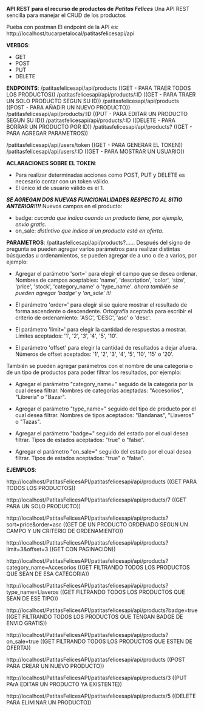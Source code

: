 **API REST para el recurso de productos de** ***Patitas Felices***
Una API REST sencilla para manejar el CRUD de los productos

Pueba con postman
El endpoint de la API es: http://localhost/tucarpetalocal/patitasfelicesapi/api

**VERBOS**:
- GET
- POST
- PUT
- DELETE

**ENDPOINTS**:
/patitasfelicesapi/api/products         ((GET - PARA TRAER TODOS LOS PRODUCTOS))
/patitasfelicesapi/api/products/:ID     ((GET - PARA TRAER UN SOLO PRODUCTO SEGUN SU ID))
/patitasfelicesapi/api/products         ((POST - PARA AÑADIR UN NUEVO PRODUCTO))
/patitasfelicesapi/api/products/:ID     ((PUT - PARA EDITAR UN PRODUCTO SEGUN SU ID))
/patitasfelicesapi/api/products/:ID     ((DELETE - PARA BORRAR UN PRODUCTO POR ID))
/patitasfelicesapi/api/products?        ((GET - PARA AGREGAR PARAMETROS))

/patitasfelicesapi/api/users/token      ((GET - PARA GENERAR EL TOKEN))
/patitasfelicesapi/api/users/:ID        ((GET - PARA MOSTRAR UN USUARIO))

**ACLARACIONES SOBRE EL TOKEN**:
- Para realizar determinadas acciones como POST, PUT y DELETE es necesario contar con un token válido.
- El único id de usuario válido es el 1.

***SE AGREGAN DOS NUEVAS FUNCIONALIDADES RESPECTO AL SITIO ANTERIOR!!!!***
Nuevos campos en el producto:
- badge: *cucarda que indica cuando un producto tiene, por ejemplo, envio gratis*.
- on_sale: *distintivo que indica si un producto está en oferta*.

**PARAMETROS**:
/patitasfelicesapi/api/products?......
Después del signo de pregunta se pueden agregar varios parámetros para realizar distintas búsquedas u ordenamientos, se pueden agregar de a uno o de a varios, por ejemplo:

- Agregar el parámetro 'sort=' para elegir el campo que se desea ordenar.
  Nombres de campos aceptables:
  'name', 'description', 'color', 'size', 'price', 'stock', 'category_name' o 'type_name'.
  *ahora también se pueden agregar 'badge' y 'on_sale' !!!*

- El parámetro 'order=' para elegir si se quiere mostrar el resultado de forma ascendente o descendente.
  Ortografía aceptada para escribir el criterio de ordenamiento:
  'ASC', 'DESC', 'asc' o 'desc'.

- El parámetro 'limit=' para elegir la cantidad de respuestas a mostrar.
  Límites aceptados:
  '1', '2', '3', '4', '5', '10'.

- El parámetro 'offset' para elegir la cantidad de resultados a dejar afuera.
  Números de offset aceptados:
  '1', '2', '3', '4', '5', '10', '15' o '20'.

También se pueden agregar parámetros con el nombre de una categoria o de un tipo de productos para poder filtrar los resultados, por ejemplo:

- Agregar el parámetro "category_name=" seguido de la categoria por la cual desea filtrar.
  Nombres de categorías aceptadas:
  "Accesorios", "Libreria" o "Bazar".

- Agregar el parámetro "type_name=" seguido del tipo de producto por el cual desea filtrar.
  Nombres de tipos aceptados:
  "Bandanas", "Llaveros" o "Tazas".

- Agregar el parámetro "badge=" seguido del estado por el cual desea filtrar.
  Tipos de estados aceptados:
  "true" o "false".

- Agregar el parámetro "on_sale=" seguido del estado por el cual desea filtrar.
  Tipos de estados aceptados:
  "true" o "false".

**EJEMPLOS**:

http://localhost/PatitasFelicesAPI/patitasfelicesapi/api/products   ((GET PARA TODOS LOS PRODUCTOS))

http://localhost/PatitasFelicesAPI/patitasfelicesapi/api/products/7   ((GET PARA UN SOLO PRODUCTO))

http://localhost/PatitasFelicesAPI/patitasfelicesapi/api/products?sort=price&order=asc   ((GET DE UN PRODUCTO ORDENADO SEGUN UN CAMPO Y UN CRITERIO DE ORDENAMIENTO))

http://localhost/PatitasFelicesAPI/patitasfelicesapi/api/products?limit=3&offset=3  ((GET CON PAGINACIÓN))

http://localhost/PatitasFelicesAPI/patitasfelicesapi/api/products?category_name=Accesorios   ((GET FILTRANDO TODOS LOS PRODUCTOS QUE SEAN DE ESA CATEGORIA))

http://localhost/PatitasFelicesAPI/patitasfelicesapi/api/products?type_name=Llaveros ((GET FILTRANDO TODOS LOS PRODUCTOS QUE SEAN DE ESE TIPO))

http://localhost/PatitasFelicesAPI/patitasfelicesapi/api/products?badge=true ((GET FILTRANDO TODOS LOS PRODUCTOS QUE TENGAN BADGE DE ENVIO GRATIS))

http://localhost/PatitasFelicesAPI/patitasfelicesapi/api/products?on_sale=true ((GET FILTRANDO TODOS LOS PRODUCTOS QUE ESTEN DE OFERTA))

http://localhost/PatitasFelicesAPI/patitasfelicesapi/api/products   ((POST PARA CREAR UN NUEVO PRODUCTO))

http://localhost/PatitasFelicesAPI/patitasfelicesapi/api/products/3   ((PUT PArA EDITAR UN PRODUCTO YA EXISTENTE))

http://localhost/PatitasFelicesAPI/patitasfelicesapi/api/products/5   ((DELETE PARA ELIMINAR UN PRODUCTO))
